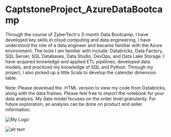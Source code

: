# CaptstoneProject_AzureDataBootcamp

Through the course of ZyberTech's 3-month Data Bootcamp, I have developed key skills in cloud computing and data engineering. I have understood the role of a data engineer and became familiar with the Azure environment. The tools I am familiar with include: Databricks, Data Factory, SQL Server, SQL Databases, Data Studio, DevOps, and Data Lake Storage. I have acquired knowledge and applied ETL pipelines, developed data models, and practiced my knowledge of SQL and Python. Through my project, I also picked up a little Scala to develop the calendar dimension table.

Note: Please download the .HTML version to view my code from Databricks, along with the data frames. Please feel free to import the notebook for your data analysis. My data model focuses on the order level granularity. For future exploration, an analysis can be done on product and seller information.



![My Logo](https://drive.google.com/uc?export=download&id=1geiESAD_3t0L2Az3KSNllyhfB_gwz1XO "Logo Title Text 1")


![alt text](https://drive.google.com/file/d/1geiESAD_3t0L2Az3KSNllyhfB_gwz1XO/view?usp=direct&export=download)






